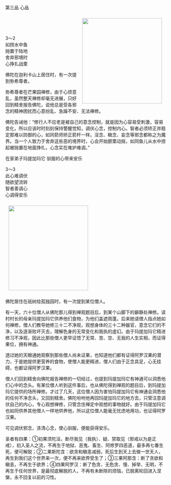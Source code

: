 第三品 心品

<div class="e2">
<img src="images/fjj-12-2.jpg" width="250" height="267" hspace="12" vspace="10" align="right"/>
<div>
<p>&nbsp;</p> <p>&nbsp;</p> <p>3～2<br>
 如捞水中鱼<br>
 抛置于陆地<br>
 舍弃邪境时<br>
 心挣扎战栗</p>
</div>
</div>

佛陀在迦利卡山上居住时，有一次提到弥希尊者。

弥希尊者在芒果园禅修，由于心烦意乱，虽然整天禅修却毫无进展，只好回到精舍报告佛陀，说他总是受各邪念的精神困扰而心意纷乱、急躁不安、无法禅修。

佛陀告诫他：“修行人不应老是被自己的意念控制，就是因为心容易受刺激，容易变化，所以应该时时刻刻保持警醒觉知，调伏心念，控制内心。智者必须矫正并稳定那难以防御的心，如同箭师矫正箭杆一样。淫念、瞋念、妄念等邪念都称之为魔界。当一个人致力于舍弃这些恶的境界时，心会开始颤栗动摇，如同鱼儿从水中捞起被抛置在地面挣扎，心念实在难护难调。”



在家弟子玛提加玛它 驯服的心带来安乐

<div class="e2">
<div>
<p></p> <p>3～3<br>
 此心难调伏<br>
 随欲望流转<br>
 智者善调心<br>
 心调得安乐</p>
</div>
<img src="images/fjj-12-1.jpg" width="250" height="265" hspace="10" vspace="10"/>
</div>

佛陀居住在祇树给孤独园时，有一次提到某位僧人。

有一天，六十位僧人从佛陀那儿得到禅观题目后，到某个山脚下的僻静处禅修。读村村长的母亲玛提加玛它供养他们食物，为他们盖遮雨蓬。后来她请僧人指点她如何禅修，僧人们教导她修三十二不净观，观想身体的三十二种器官，意念它们的不净，以及逐渐败坏灭去，理解色身的无常变化和我执的虚幻。由于玛提加玛它精进修习不净观，因此比那些僧人更早证悟了无常、苦、空、无我的人生实相，而证得果位，拥有神通。

透过她的天眼通她观察到那些僧人尚未证果，也知道他们都有证得阿罗汉果的潜力，于是她提供更营养的食物，使僧人能更精进，僧人们由于正念具足，心无挂碍，也都证得阿罗汉果。

僧人们回到精舍向佛陀报告禅修的一切经过，也提到玛提加玛它有神通可以洞悉他们心中的念头。有某位僧人听到这件事后，也从佛陀得到禅观的题目后，到玛提加玛它提供的场所禅修。才过了几天，这位僧人因为害怕玛提加玛它有神通会洞悉他的任何不净念头，又回到精舍。佛陀吩咐他再回玛提加玛它的地方去，只管注意调伏自己的内心，专心观想禅修，只管念住禅定中观想的事物就好。由于玛提加玛它也如同供养其他僧人一样地供养他，所以这位僧人能毫无忧虑地用功，也证得阿罗汉果。

可见调伏邪念，涤清心念，使心驯服，便能获得安乐。

圣者有四果：①初果须陀洹，断尽我见（我执）、疑、禁取见（邪戒以为是正戒），初入圣人之流，不再生于地狱、恶鬼、畜生、阿修罗四恶道，最多再七番生死，便可解脱；②二果斯陀含：欲贪和瞋恚减弱，死后生到天上去做一世天人，再生到我们这个世界来一次，便不再来欲界受生了；③三果阿那含：断了贪欲和瞋恚，不再生于欲界；④四果阿罗汉：断了色贪、无色贪、慢、掉举、无明，不再生于任何世界，是最彻底解脱的人，不再有未断除的烦恼，已脱离轮回进入涅槃，永不回复以前的习性。
